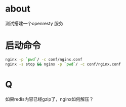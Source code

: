 # about
测试搭建一个openresty 服务

# 启动命令
```sh
nginx -p `pwd`/ -c conf/nginx.conf
nginx -s stop && nginx -p `pwd`/ -c conf/nginx.conf
```

# Q
如果redis内容已经gzip了，nginx如何解压？